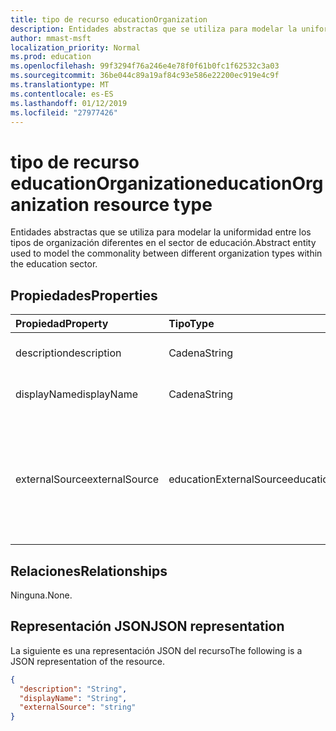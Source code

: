 ```yaml
---
title: tipo de recurso educationOrganization
description: Entidades abstractas que se utiliza para modelar la uniformidad entre los tipos de organización diferentes en el sector de educación.
author: mmast-msft
localization_priority: Normal
ms.prod: education
ms.openlocfilehash: 99f3294f76a246e4e78f0f61b0fc1f62532c3a03
ms.sourcegitcommit: 36be044c89a19af84c93e586e22200ec919e4c9f
ms.translationtype: MT
ms.contentlocale: es-ES
ms.lasthandoff: 01/12/2019
ms.locfileid: "27977426"
---
```

# <a name="educationorganization-resource-type"></a><span data-ttu-id="dd8bb-103">tipo de recurso educationOrganization</span><span class="sxs-lookup"><span data-stu-id="dd8bb-103">educationOrganization resource type</span></span>

<span data-ttu-id="dd8bb-104">Entidades abstractas que se utiliza para modelar la uniformidad entre los tipos de organización diferentes en el sector de educación.</span><span class="sxs-lookup"><span data-stu-id="dd8bb-104">Abstract entity used to model the commonality between different organization types within the education sector.</span></span>

## <a name="properties"></a><span data-ttu-id="dd8bb-105">Propiedades</span><span class="sxs-lookup"><span data-stu-id="dd8bb-105">Properties</span></span>
| <span data-ttu-id="dd8bb-106">Propiedad</span><span class="sxs-lookup"><span data-stu-id="dd8bb-106">Property</span></span>     | <span data-ttu-id="dd8bb-107">Tipo</span><span class="sxs-lookup"><span data-stu-id="dd8bb-107">Type</span></span>   |<span data-ttu-id="dd8bb-108">Descripción</span><span class="sxs-lookup"><span data-stu-id="dd8bb-108">Description</span></span>|
|:---------------|:--------|:----------|
|<span data-ttu-id="dd8bb-109">description</span><span class="sxs-lookup"><span data-stu-id="dd8bb-109">description</span></span>|<span data-ttu-id="dd8bb-110">Cadena</span><span class="sxs-lookup"><span data-stu-id="dd8bb-110">String</span></span>| <span data-ttu-id="dd8bb-111">Descripción de la organización.</span><span class="sxs-lookup"><span data-stu-id="dd8bb-111">Organization description.</span></span>|
|<span data-ttu-id="dd8bb-112">displayName</span><span class="sxs-lookup"><span data-stu-id="dd8bb-112">displayName</span></span>|<span data-ttu-id="dd8bb-113">Cadena</span><span class="sxs-lookup"><span data-stu-id="dd8bb-113">String</span></span>| <span data-ttu-id="dd8bb-114">Nombre para mostrar de organización.</span><span class="sxs-lookup"><span data-stu-id="dd8bb-114">Organization display name.</span></span>|
|<span data-ttu-id="dd8bb-115">externalSource</span><span class="sxs-lookup"><span data-stu-id="dd8bb-115">externalSource</span></span>|<span data-ttu-id="dd8bb-116">educationExternalSource</span><span class="sxs-lookup"><span data-stu-id="dd8bb-116">educationExternalSource</span></span>| <span data-ttu-id="dd8bb-117">Origen donde se creó esta organización.</span><span class="sxs-lookup"><span data-stu-id="dd8bb-117">Source where this organization was created from.</span></span> <span data-ttu-id="dd8bb-118">Los valores posibles son: `sis`, `manual`, `unknownFutureValue`.</span><span class="sxs-lookup"><span data-stu-id="dd8bb-118">The possible values are: `sis`, `manual`, `unknownFutureValue`.</span></span>|

## <a name="relationships"></a><span data-ttu-id="dd8bb-119">Relaciones</span><span class="sxs-lookup"><span data-stu-id="dd8bb-119">Relationships</span></span>
<span data-ttu-id="dd8bb-120">Ninguna.</span><span class="sxs-lookup"><span data-stu-id="dd8bb-120">None.</span></span>


## <a name="json-representation"></a><span data-ttu-id="dd8bb-121">Representación JSON</span><span class="sxs-lookup"><span data-stu-id="dd8bb-121">JSON representation</span></span>

<span data-ttu-id="dd8bb-122">La siguiente es una representación JSON del recurso</span><span class="sxs-lookup"><span data-stu-id="dd8bb-122">The following is a JSON representation of the resource.</span></span>

<!-- {
  "blockType": "resource",
  "abstract": true,
  "baseType": "microsoft.graph.entity",
  "optionalProperties": [

  ],
  "@odata.type": "microsoft.graph.educationOrganization"
}-->

```json
{
  "description": "String",
  "displayName": "String",
  "externalSource": "string"
}

```

<!-- uuid: 8fcb5dbc-d5aa-4681-8e31-b001d5168d79
2015-10-25 14:57:30 UTC -->
<!-- {
  "type": "#page.annotation",
  "description": "educationOrganization resource",
  "keywords": "",
  "section": "documentation",
  "tocPath": ""
}-->
